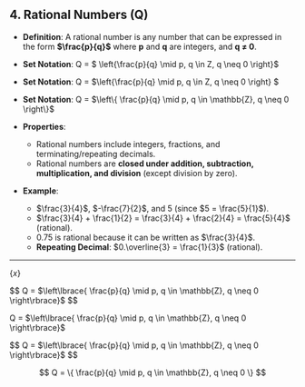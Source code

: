 ## **4. Rational Numbers (Q)**

- **Definition**: A rational number is any number that can be expressed in the form **$\frac{p}{q}$** where **p** and **q** are integers, and **q ≠ 0**.
- **Set Notation**: Q = $ \left\{\frac{p}{q} \mid p, q \in Z, q \neq 0 \right\}$

- **Set Notation**: Q = $\left\{\frac{p}{q} \mid p, q \in Z, q \neq 0 \right\} $

- **Set Notation**: Q = $\left\{ \frac{p}{q} \mid p, q \in \mathbb{Z}, q \neq 0 \right\}$

- **Properties**:
  - Rational numbers include integers, fractions, and terminating/repeating decimals.
  - Rational numbers are **closed under addition, subtraction, multiplication, and division** (except division by zero).
- **Example**:
  - $\frac{3}{4}$, $-\frac{7}{2}$, and 5 (since $5 = \frac{5}{1}$).
  - $\frac{3}{4} + \frac{1}{2} = \frac{3}{4} + \frac{2}{4} = \frac{5}{4}$ (rational).
  - 0.75 is rational because it can be written as $\frac{3}{4}$.
  - **Repeating Decimal**: $0.\overline{3} = \frac{1}{3}$ (rational).

---

$\left\lbrace x \right\rbrace$

$$
Q = $\left\lbrace{ \frac{p}{q} \mid p, q \in \mathbb{Z}, q \neq 0 \right\rbrace}$
$$

Q = $\left\lbrace{ \frac{p}{q} \mid p, q \in \mathbb{Z}, q \neq 0 \right\rbrace}$

$$
Q = $\left\lbrace{ \frac{p}{q} \mid p, q \in \mathbb{Z}, q \neq 0 \right\rbrace}$
$$

$$
Q = \{ \frac{p}{q} \mid p, q \in \mathbb{Z}, q \neq 0 \}
$$

